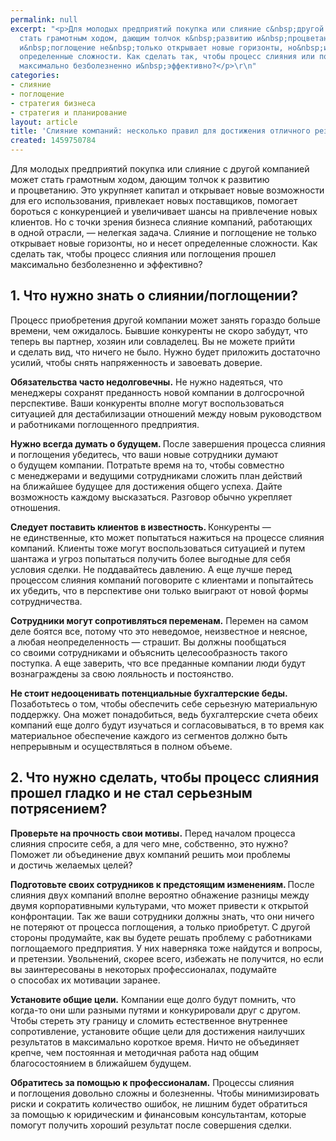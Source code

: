 ```yaml
---
permalink: null
excerpt: "<p>Для молодых предприятий покупка или слияние с&nbsp;другой компанией может
  стать грамотным ходом, дающим толчок к&nbsp;развитию и&nbsp;процветанию. Но слияние
  и&nbsp;поглощение не&nbsp;только открывает новые горизонты, но&nbsp;и&nbsp;несет
  определенные сложности. Как сделать так, чтобы процесс слияния или поглощения прошел
  максимально безболезненно и&nbsp;эффективно?</p>\r\n"
categories:
- слияние
- поглощение
- стратегия бизнеса
- стратегия и планирование
layout: article
title: 'Слияние компаний: несколько правил для достижения отличного результата'
created: 1459750784
---
```

<p>Для молодых предприятий покупка или слияние с&nbsp;другой компанией может стать грамотным ходом, дающим толчок к&nbsp;развитию и&nbsp;процветанию. Это укрупняет капитал и&nbsp;открывает новые возможности для его использования, привлекает новых поставщиков, помогает бороться с&nbsp;конкуренцией и&nbsp;увеличивает шансы на&nbsp;привлечение новых клиентов. Но&nbsp;с&nbsp;точки зрения бизнеса слияние компаний, работающих в&nbsp;одной отрасли,&nbsp;— нелегкая задача. Слияние и&nbsp;поглощение не&nbsp;только открывает новые горизонты, но&nbsp;и&nbsp;несет определенные сложности. Как сделать так, чтобы процесс слияния или поглощения прошел максимально безболезненно и&nbsp;эффективно?</p>
<h2>1. Что нужно знать о&nbsp;слиянии/поглощении?</h2>
<p>Процесс приобретения другой компании может занять гораздо больше времени, чем ожидалось. Бывшие конкуренты не&nbsp;скоро забудут, что теперь вы&nbsp;партнер, хозяин или совладелец. Вы&nbsp;не&nbsp;можете прийти и&nbsp;сделать вид, что ничего не&nbsp;было. Нужно будет приложить достаточно усилий, чтобы снять напряженность и&nbsp;завоевать доверие. </p>
<p><strong>Обязательства часто недолговечны.</strong> Не&nbsp;нужно надеяться, что менеджеры сохранят преданность новой компании в&nbsp;долгосрочной перспективе. Ваши конкуренты вполне могут воспользоваться ситуацией для дестабилизации отношений между новым руководством и&nbsp;работниками поглощенного предприятия. </p>
<p><strong>Нужно всегда думать о&nbsp;будущем. </strong>После завершения процесса слияния и&nbsp;поглощения убедитесь, что ваши новые сотрудники думают о&nbsp;будущем компании. Потратьте время на&nbsp;то, чтобы совместно с&nbsp;менеджерами и&nbsp;ведущими сотрудниками сложить план действий на&nbsp;ближайшее будущее для достижения общего успеха. Дайте возможность каждому высказаться. Разговор обычно укрепляет отношения.</p>
<p><strong>Следует поставить клиентов в&nbsp;известность. </strong>Конкуренты&nbsp;— не&nbsp;единственные, кто может попытаться нажиться на&nbsp;процессе слияния компаний. Клиенты тоже могут воспользоваться ситуацией и&nbsp;путем шантажа и&nbsp;угроз попытаться получить более выгодные для себя условия сделки. Не&nbsp;поддавайтесь давлению. А&nbsp;еще лучше перед процессом слияния компаний поговорите с&nbsp;клиентами и&nbsp;попытайтесь их&nbsp;убедить, что в&nbsp;перспективе они только выиграют от&nbsp;новой формы сотрудничества.</p>
<p><strong>Сотрудники могут сопротивляться переменам.</strong> Перемен на&nbsp;самом деле боятся все, потому что это неведомое, неизвестное и&nbsp;неясное, а&nbsp;любая неопределенность&nbsp;— страшит. Вы&nbsp;должны пообщаться со&nbsp;своими сотрудниками и&nbsp;объяснить целесообразность такого поступка. А&nbsp;еще заверить, что все преданные компании люди будут вознаграждены за&nbsp;свою лояльность и&nbsp;постоянство. </p>
<p><strong>Не&nbsp;стоит недооценивать потенциальные бухгалтерские беды.</strong> Позаботьтесь о&nbsp;том, чтобы обеспечить себе серьезную материальную поддержку. Она может понадобиться, ведь бухгалтерские счета обеих компаний еще долго будут изучаться и&nbsp;согласовываться, в&nbsp;то&nbsp;время как материальное обеспечение каждого из&nbsp;сегментов должно быть непрерывным и&nbsp;осуществляться в&nbsp;полном объеме.</p>
<h2>2. Что нужно сделать, чтобы процесс слияния прошел гладко и&nbsp;не&nbsp;стал серьезным потрясением?</h2>
<p><strong>Проверьте на&nbsp;прочность свои мотивы.</strong> Перед началом процесса слияния спросите себя, а&nbsp;для чего мне, собственно, это нужно? Поможет&nbsp;ли объединение двух компаний решить мои проблемы и&nbsp;достичь желаемых целей?</p>
<p><strong>Подготовьте своих сотрудников к&nbsp;предстоящим изменениям. </strong>После слияния двух компаний вполне вероятно обнажение разницы между двумя корпоративными культурами, что может привести к&nbsp;открытой конфронтации. Так&nbsp;же ваши сотрудники должны знать, что они ничего не&nbsp;потеряют от&nbsp;процесса поглощения, а&nbsp;только приобретут. С&nbsp;другой стороны продумайте, как вы&nbsp;будете решать проблему с&nbsp;работниками поглощаемого предприятия. У&nbsp;них наверняка тоже найдутся и&nbsp;вопросы, и&nbsp;претензии. Увольнений, скорее всего, избежать не&nbsp;получится, но&nbsp;если вы&nbsp;заинтересованы в&nbsp;некоторых профессионалах, подумайте о&nbsp;способах их&nbsp;мотивации заранее.</p>
<p><strong>Установите общие цели.</strong> Компании еще долго будут помнить, что когда-то они шли разными путями и&nbsp;конкурировали друг с&nbsp;другом. Чтобы стереть эту границу и&nbsp;сломить естественное внутреннее сопротивление, установите общие цели для достижения наилучших результатов в&nbsp;максимально короткое время. Ничто не&nbsp;объединяет крепче, чем постоянная и&nbsp;методичная работа над общим благосостоянием в&nbsp;ближайшем будущем.</p>
<p><strong>Обратитесь за&nbsp;помощью к&nbsp;профессионалам.</strong> Процессы слияния и&nbsp;поглощения довольно сложны и&nbsp;болезненны. Чтобы минимизировать риски и&nbsp;сократить количество ошибок, не&nbsp;лишним будет обратиться за&nbsp;помощью к&nbsp;юридическим и&nbsp;финансовым консультантам, которые помогут получить хороший результат после совершения сделки.</p>
